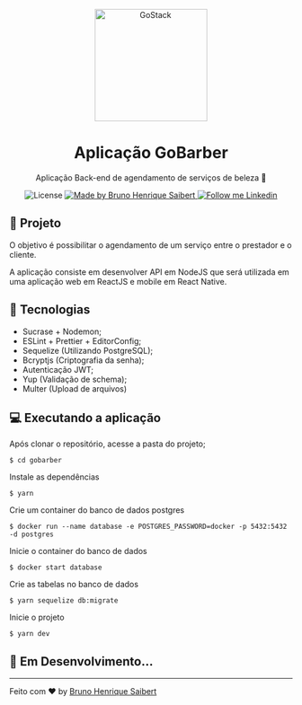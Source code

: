<p align="center">
    <img alt="GoStack" src="https://rocketseat-cdn.s3-sa-east-1.amazonaws.com/bootcamp-header.png" width="200px" />
</p>

<h1 align="center">
  Aplicação GoBarber
</h1>

<p align="center">Aplicação Back-end de agendamento de serviços de beleza 💇</p>

<p align="center">
  <img alt="License" src="https://img.shields.io/badge/license-MIT-191A1E">

  <a href="https://github.com/BrunoSaibert">
    <img alt="Made by Bruno Henrique Saibert" src="https://img.shields.io/badge/Made%20by-Bruno%20Henrique%20Saibert-191A1E">
  </a>

  <a href="https://linkedin.com/in/brunohenriquesaibert">
    <img alt="Follow me Linkedin" src="https://img.shields.io/badge/Follow%20up-brunohenriquesaibert-191A1E?style=social&logo=linkedin">
  </a>
</p>

## 🚀 Projeto

O objetivo é possibilitar o agendamento de um serviço entre o prestador e o cliente.

A aplicação consiste em desenvolver API em NodeJS que será utilizada em uma aplicação web em ReactJS e mobile em React Native.

## 🔧 Tecnologias

- Sucrase + Nodemon;
- ESLint + Prettier + EditorConfig;
- Sequelize (Utilizando PostgreSQL);
- Bcryptjs (Criptografia da senha);
- Autenticação JWT;
- Yup (Validação de schema);
- Multer (Upload de arquivos)

## 💻 Executando a aplicação

Após clonar o repositório, acesse a pasta do projeto;

```
$ cd gobarber
```

Instale as dependências

```
$ yarn
```

Crie um container do banco de dados postgres

```
$ docker run --name database -e POSTGRES_PASSWORD=docker -p 5432:5432 -d postgres
```

Inicie o container do banco de dados

```
$ docker start database
```

Crie as tabelas no banco de dados

```
$ yarn sequelize db:migrate
```

Inicie o projeto

```
$ yarn dev
```

## 🚧 **Em Desenvolvimento...**

---

Feito com ♥ by [Bruno Henrique Saibert](https://www.linkedin.com/in/brunohenriquesaibert)
